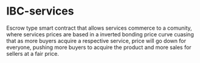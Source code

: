 # IBC-services
Escrow type smart contract that allows services commerce to a comunity, where services prices are based in a inverted bonding price curve cuasing that as more buyers acquire a respective service, price will go down for everyone, pushing more buyers to acquire the product and more sales for sellers at a fair price.

